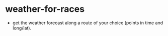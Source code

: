 # weather-for-races

- get the weather forecast along a route of your choice (points in time and long/lat).
